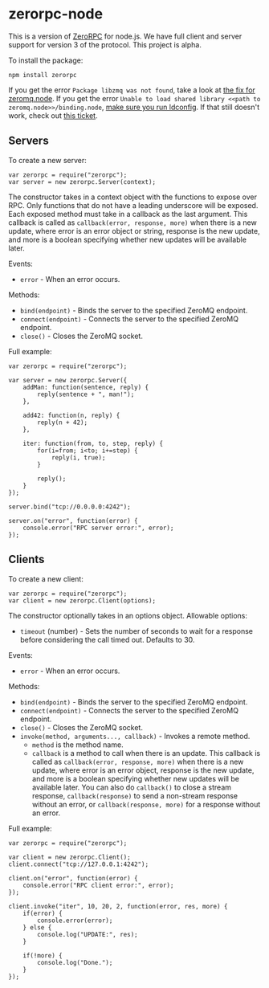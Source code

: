 zerorpc-node
============

This is a version of [ZeroRPC](https://github.com/dotcloud/zerorpc-python) for node.js. We have full client and server support for version 3 of the protocol. This project is alpha.

To install the package:

    npm install zerorpc

If you get the error `Package libzmq was not found`, take a look at [the fix for zeromq.node](https://github.com/JustinTulloss/zeromq.node/issues/55). If you get the error `Unable to load shared library <<path to zeromq.node>>/binding.node`, [make sure you run ldconfig](https://github.com/JustinTulloss/zeromq.node/issues/85). If that still doesn't work, check out [this ticket](https://github.com/JustinTulloss/zeromq.node/issues/92).

Servers
-------

To create a new server:

    var zerorpc = require("zerorpc");
    var server = new zerorpc.Server(context);

The constructor takes in a context object with the functions to expose over RPC. Only functions that do not have a leading underscore will be exposed. Each exposed method must take in a callback as the last argument. This callback is called as `callback(error, response, more)` when there is a new update, where error is an error object or string, response is the new update, and more is a boolean specifying whether new updates will be available later.

Events:

* `error` - When an error occurs.

Methods:

* `bind(endpoint)` - Binds the server to the specified ZeroMQ endpoint.
* `connect(endpoint)` - Connects the server to the specified ZeroMQ endpoint.
* `close()` - Closes the ZeroMQ socket.

Full example:

    var zerorpc = require("zerorpc");

    var server = new zerorpc.Server({
        addMan: function(sentence, reply) {
            reply(sentence + ", man!");
        },

        add42: function(n, reply) {
            reply(n + 42);
        },

        iter: function(from, to, step, reply) {
            for(i=from; i<to; i+=step) {
                reply(i, true);
            }

            reply();
        }
    });

    server.bind("tcp://0.0.0.0:4242");

    server.on("error", function(error) {
        console.error("RPC server error:", error);
    });

Clients
-------

To create a new client:

    var zerorpc = require("zerorpc");
    var client = new zerorpc.Client(options);

The constructor optionally takes in an options object. Allowable options:

* `timeout` (number) - Sets the number of seconds to wait for a response before considering the call timed out. Defaults to 30.

Events:

* `error` - When an error occurs.

Methods:

* `bind(endpoint)` - Binds the server to the specified ZeroMQ endpoint.
* `connect(endpoint)` - Connects the server to the specified ZeroMQ endpoint.
* `close()` - Closes the ZeroMQ socket.
* `invoke(method, arguments..., callback)` - Invokes a remote method.
  * `method` is the method name.
  * `callback` is a method to call when there is an update. This callback is called as `callback(error, response, more)` when there is a new update, where error is an error object, response is the new update, and more is a boolean specifying whether new updates will be available later. You can also do `callback()` to close a stream response, `callback(response)` to send a non-stream response without an error, or `callback(response, more)` for a response without an error.

Full example:

    var zerorpc = require("zerorpc");

    var client = new zerorpc.Client();
    client.connect("tcp://127.0.0.1:4242");

    client.on("error", function(error) {
        console.error("RPC client error:", error);
    });

    client.invoke("iter", 10, 20, 2, function(error, res, more) {
        if(error) {
            console.error(error);
        } else {
            console.log("UPDATE:", res);
        }

        if(!more) {
            console.log("Done.");
        }
    });